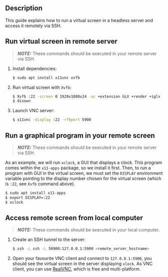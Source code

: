 Description
-----------

This guide explains how to run a virtual screen in a headless server and access it remotely via SSH.


Run virtual screen in remote server
-----------------------------------

> **_NOTE:_**  These commands should be executed in your remote server via SSH.

1. Install dependencies:

   ```bash
   $ sudo apt install x11vnc xvfb
   ```

2. Run virtual screen with `Xvfb`:

   ```bash
   $ Xvfb :22 -screen 0 1920x1080x24 -ac +extension GLX +render +iglx -noreset &
   $ disown
   ```

3. Launch VNC server:

   ```bash
   $ x11vnc -display :22 -rfbport 5900
   ```


Run a graphical program in your remote screen
---------------------------------------------

> **_NOTE:_**  These commands should be executed in your remote server via SSH.

As an example, we will run `xclock`, a GUI that displays a clock. This program comes within the `x11-apps` package, so we install it first.
Then, to run a program with GUI in the virtual screen, we must set the `DISPLAY` environment variable pointing to the display number chosen for the virtual screen (which is `:22`, see `Xvfb` command above).

   ```bash
   $ sudo apt install x11-apps
   $ export DISPLAY=:22
   $ xclock
   ```
   
Access remote screen from local computer
----------------------------------------

> **_NOTE:_**  These commands should be executed in your local computer.

1. Create an SSH tunnel to the server:

   ```bash
   $ ssh -L ssh -L 50900:127.0.0.1:5900 <remote_server_hostname>
   ```
   
2. Open your favourite VNC client and connect to `127.0.0.1:5900`, you should see the virtual screen in the server displaying `xlock`. As VNC client, you can use [RealVNC](https://www.realvnc.com/en/connect/download/viewer), which is free and multi-platform.

